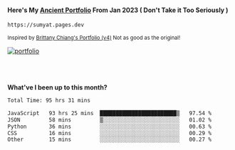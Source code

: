 #### Here's My [Ancient Portfolio](https://sumyat.pages.dev) From Jan 2023 ( Don't Take it Too Seriously ) 
````bash
https://sumyat.pages.dev 
````

<sub>Inspired by [Brittany Chiang's Portfolio (v4)](https://v4.brittanychiang.com/) Not as good as the original!</sub>


<a href='https://sumyat.pages.dev/'>
    <img src='https://github.com/sumyat-aung/sumyat-aung/assets/108873224/c9b4f2be-c585-4dd3-84e1-692c3854a6d8' alt='portfolio' align='center' />
</a>


<br />
<br />


<br />
<br />

**What've I been up to this month?**

<!--START_SECTION:waka-->

```txt
Total Time: 95 hrs 31 mins

JavaScript   93 hrs 25 mins  ████████████████████████▒   97.54 %
JSON         58 mins         ▒░░░░░░░░░░░░░░░░░░░░░░░░   01.02 %
Python       36 mins         ░░░░░░░░░░░░░░░░░░░░░░░░░   00.63 %
CSS          16 mins         ░░░░░░░░░░░░░░░░░░░░░░░░░   00.29 %
Other        15 mins         ░░░░░░░░░░░░░░░░░░░░░░░░░   00.27 %
```

<!--END_SECTION:waka-->




